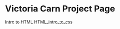# Victoria Carn Project Page 

<a href="intro_to_html/index.html">Intro to HTML</a>
<a href="HTML_5_intro_to_css/index.html" target="_blank">HTML_intro_to_css</a>

